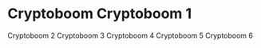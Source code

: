 # Cryptoboom Cryptoboom  1
 Cryptoboom  2
 Cryptoboom  3
 Cryptoboom  4
 Cryptoboom  5
 Cryptoboom  6
